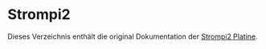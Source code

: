 # Strompi2

Dieses Verzeichnis enthält die original Dokumentation der [Strompi2 Platine](https://joy-it.net/de/products/rb-StromPi2).
